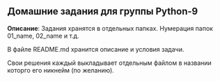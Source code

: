 ## Домашние задания для группы Python-9

**Описание**:
Задания хранятся в отдельных папках. Нумерация папок 01_name, 02_name и т.д.

В файле README.md хранится описание и условия задачи.

Свои решения каждый выкладывает отдельным файлом в названии которго его никнейм (по желанию).
